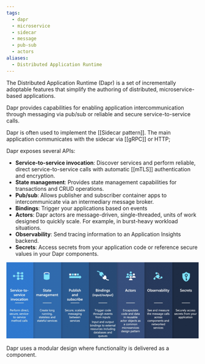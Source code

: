 ```yaml
---
tags:
  - dapr
  - microservice
  - sidecar
  - message
  - pub-sub
  - actors
aliases:
  - Distributed Application Runtime
---
```

The Distributed Application Runtime (Dapr) is a set of incrementally adoptable features that simplify the authoring of distributed, microservice-based applications.

Dapr provides capabilities for enabling application intercommunication through messaging via pub/sub or reliable and secure service-to-service calls.

Dapr is often used to implement the [[Sidecar pattern]]. The main application communicates with the sidecar via [[gRPC]] or HTTP;

Dapr exposes several APIs:

- **Service-to-service invocation**: Discover services and perform reliable, direct service-to-service calls with automatic [[mTLS]] authentication and encryption.
- **State management**: Provides state management capabilities for transactions and CRUD operations.
- **Pub/sub**: Allows publisher and subscriber container apps to intercommunicate via an intermediary message broker.
- **Bindings**: Trigger your applications based on events
- **Actors**: Dapr actors are message-driven, single-threaded, units of work designed to quickly scale. For example, in burst-heavy workload situations.
- **Observability**: Send tracing information to an Application Insights backend.
- **Secrets**: Access secrets from your application code or reference secure values in your Dapr components.

![Dapr APIs](dapr-apis.png)

Dapr uses a modular design where functionality is delivered as a component.
